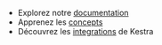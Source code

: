 * Explorez notre [documentation](https://kestra.io/docs)
* Apprenez les [concepts](https://kestra.io/docs/concepts)
* Découvrez les [integrations](https://kestra.io/plugins) de Kestra